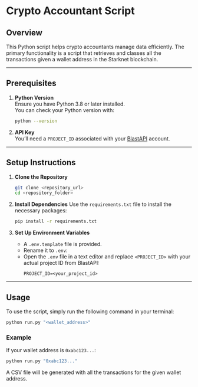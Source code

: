 # Crypto Accountant Script

## Overview

This Python script helps crypto accountants manage data efficiently. The primary functionality is a script that retrieves and classes all the transactions given a wallet address in the Starknet blockchain.

---

## Prerequisites

1. **Python Version**  
   Ensure you have Python 3.8 or later installed.  
   You can check your Python version with:

   ```bash
   python --version
   ```

2. **API Key**  
   You’ll need a `PROJECT_ID` associated with your [BlastAPI](https://blastapi.io/) account.

---

## Setup Instructions

1. **Clone the Repository**

   ```bash
   git clone <repository_url>
   cd <repository_folder>
   ```

2. **Install Dependencies**
   Use the `requirements.txt` file to install the necessary packages:

   ```bash
   pip install -r requirements.txt
   ```

3. **Set Up Environment Variables**
   - A `.env.template` file is provided.
   - Rename it to `.env`:
   - Open the `.env` file in a text editor and replace `<PROJECT_ID>` with your actual project ID from BlastAPI:
     ```plaintext
     PROJECT_ID=<your_project_id>
     ```

---

## Usage

To use the script, simply run the following command in your terminal:

```bash
python run.py "<wallet_address>"
```

### Example

If your wallet address is `0xabc123...`:

```bash
python run.py "0xabc123..."
```

A CSV file will be generated with all the transactions for the given wallet address.
